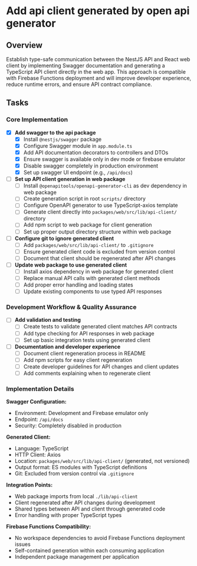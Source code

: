 # Add api client generated by open api generator

## Overview
Establish type-safe communication between the NestJS API and React web client 
by implementing Swagger documentation and generating a TypeScript API client 
directly in the web app. This approach is compatible with Firebase Functions 
deployment and will improve developer experience, reduce runtime errors, and 
ensure API contract compliance.

## Tasks

### Core Implementation
 - [x] **Add swagger to the api package**
   - [x] Install `@nestjs/swagger` package
   - [x] Configure Swagger module in `app.module.ts`
   - [x] Add API documentation decorators to controllers and DTOs
   - [x] Ensure swagger is available only in dev mode or firebase emulator
   - [x] Disable swagger completely in production environment
   - [x] Set up swagger UI endpoint (e.g., `/api/docs`)

 - [ ] **Set up API client generation in web package**
   - [ ] Install `@openapitools/openapi-generator-cli` as dev dependency in web package
   - [ ] Create generation script in root `scripts/` directory
   - [ ] Configure OpenAPI generator to use TypeScript-axios template
   - [ ] Generate client directly into `packages/web/src/lib/api-client/` directory
   - [ ] Add npm script to web package for client generation
   - [ ] Set up proper output directory structure within web package

 - [ ] **Configure git to ignore generated client**
   - [ ] Add `packages/web/src/lib/api-client/` to `.gitignore`
   - [ ] Ensure generated client code is excluded from version control
   - [ ] Document that client should be regenerated after API changes

 - [ ] **Update web package to use generated client**
   - [ ] Install axios dependency in web package for generated client
   - [ ] Replace manual API calls with generated client methods
   - [ ] Add proper error handling and loading states
   - [ ] Update existing components to use typed API responses

### Development Workflow & Quality Assurance
 - [ ] **Add validation and testing**
   - [ ] Create tests to validate generated client matches API contracts
   - [ ] Add type checking for API responses in web package
   - [ ] Set up basic integration tests using generated client

 - [ ] **Documentation and developer experience**
   - [ ] Document client regeneration process in README
   - [ ] Add npm scripts for easy client regeneration
   - [ ] Create developer guidelines for API changes and client updates
   - [ ] Add comments explaining when to regenerate client

### Implementation Details

**Swagger Configuration:**
- Environment: Development and Firebase emulator only
- Endpoint: `/api/docs`
- Security: Completely disabled in production

**Generated Client:**
- Language: TypeScript
- HTTP Client: Axios
- Location: `packages/web/src/lib/api-client/` (generated, not versioned)
- Output format: ES modules with TypeScript definitions
- Git: Excluded from version control via `.gitignore`

**Integration Points:**
- Web package imports from local `./lib/api-client`
- Client regenerated after API changes during development
- Shared types between API and client through generated code
- Error handling with proper TypeScript types

**Firebase Functions Compatibility:**
- No workspace dependencies to avoid Firebase Functions deployment issues
- Self-contained generation within each consuming application
- Independent package management per application
